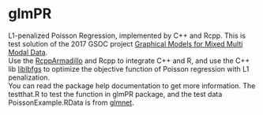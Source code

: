 glmPR
======

L1-penalized Poisson Regression, implemented by C++ and Rcpp. This is test solution of the 2017 GSOC project [Graphical Models for Mixed Multi Modal Data](https://github.com/rstats-gsoc/gsoc2017/wiki/Graphical-Models-for-Mixed-Multi-Modal-Data).  
Use the [RcppArmadillo](http://arma.sourceforge.net) and Rcpp to integrate C++ and R, and use the C++ lib [liblbfgs](http://www.chokkan.org/software/liblbfgs/) to optimize  the objective function of Poisson regression with L1 penalization.  
You can read the package help documentation to get more information. The testthat.R to test the function in glmPR package, and the test data PoissonExample.RData is from [glmnet](https://github.com/cran/glmnet/blob/master/data/PoissonExample.RData).